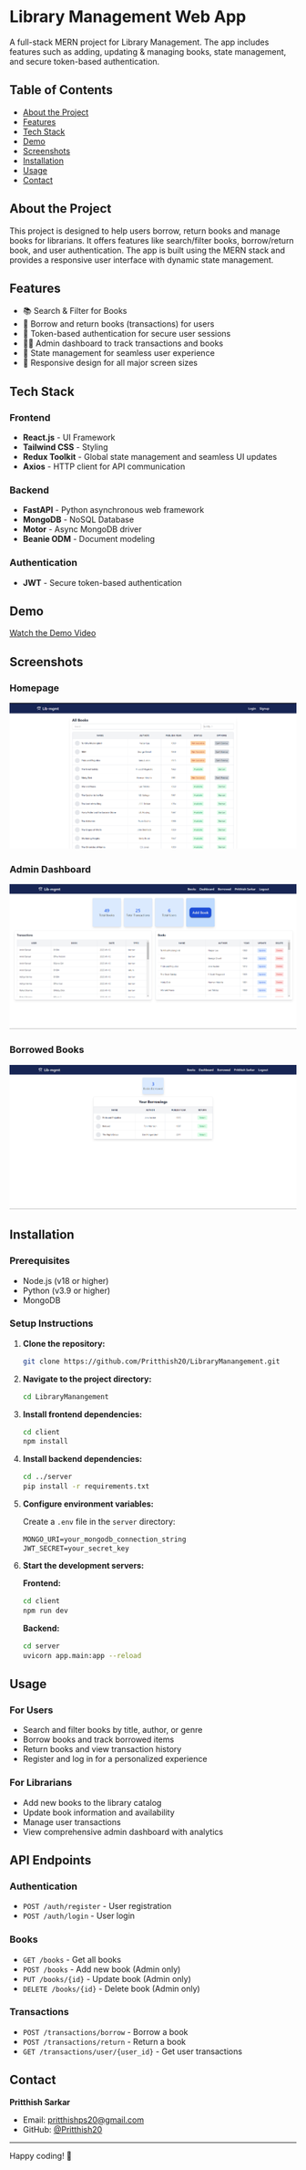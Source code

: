 # Library Management Web App

A full-stack MERN project for Library Management. The app includes features such as adding, updating & managing books, state management, and secure token-based authentication.

## Table of Contents

- [About the Project](#about-the-project)
- [Features](#features)
- [Tech Stack](#tech-stack)
- [Demo](#demo)
- [Screenshots](#screenshots)
- [Installation](#installation)
- [Usage](#usage)
- [Contact](#contact)

## About the Project

This project is designed to help users borrow, return books and manage books for librarians. It offers features like search/filter books, borrow/return book, and user authentication. The app is built using the MERN stack and provides a responsive user interface with dynamic state management.

## Features

- 📚 Search & Filter for Books
- 📖 Borrow and return books (transactions) for users
- 🔐 Token-based authentication for secure user sessions
- 👨‍💼 Admin dashboard to track transactions and books
- 🔄 State management for seamless user experience
- 📱 Responsive design for all major screen sizes

## Tech Stack

### Frontend
- **React.js** - UI Framework
- **Tailwind CSS** - Styling
- **Redux Toolkit** - Global state management and seamless UI updates
- **Axios** - HTTP client for API communication

### Backend
- **FastAPI** - Python asynchronous web framework
- **MongoDB** - NoSQL Database
- **Motor** - Async MongoDB driver
- **Beanie ODM** - Document modeling

### Authentication
- **JWT** - Secure token-based authentication

## Demo

[Watch the Demo Video](https://drive.google.com/file/d/1GPH_wQDZ0MXNE2CToucaeYjgGRW4G61r/view?usp=sharing)

## Screenshots

### Homepage
![Homepage Screenshot](assets/lib-mgmt%201.png)

### Admin Dashboard
![Admin Dashboard Screenshot](assets/lib-mgmt%202.png)

### Borrowed Books
![Borrowed Books Screenshot](assets/lib-mgmt%203.png)

## Installation

### Prerequisites
- Node.js (v18 or higher)
- Python (v3.9 or higher)
- MongoDB

### Setup Instructions

1. **Clone the repository:**
   ```bash
   git clone https://github.com/Pritthish20/LibraryManangement.git
   ```

2. **Navigate to the project directory:**
   ```bash
   cd LibraryManangement
   ```

3. **Install frontend dependencies:**
   ```bash
   cd client
   npm install
   ```

4. **Install backend dependencies:**
   ```bash
   cd ../server
   pip install -r requirements.txt
   ```

5. **Configure environment variables:**
   
   Create a `.env` file in the `server` directory:
   ```env
   MONGO_URI=your_mongodb_connection_string
   JWT_SECRET=your_secret_key
   ```

6. **Start the development servers:**
   
   **Frontend:**
   ```bash
   cd client
   npm run dev
   ```
   
   **Backend:**
   ```bash
   cd server
   uvicorn app.main:app --reload
   ```

## Usage

### For Users
- Search and filter books by title, author, or genre
- Borrow books and track borrowed items
- Return books and view transaction history
- Register and log in for a personalized experience

### For Librarians
- Add new books to the library catalog
- Update book information and availability
- Manage user transactions
- View comprehensive admin dashboard with analytics

## API Endpoints

### Authentication
- `POST /auth/register` - User registration
- `POST /auth/login` - User login

### Books
- `GET /books` - Get all books
- `POST /books` - Add new book (Admin only)
- `PUT /books/{id}` - Update book (Admin only)
- `DELETE /books/{id}` - Delete book (Admin only)

### Transactions
- `POST /transactions/borrow` - Borrow a book
- `POST /transactions/return` - Return a book
- `GET /transactions/user/{user_id}` - Get user transactions

<!-- ## Contributing

1. Fork the project
2. Create your feature branch (`git checkout -b feature/AmazingFeature`)
3. Commit your changes (`git commit -m 'Add some AmazingFeature'`)
4. Push to the branch (`git push origin feature/AmazingFeature`)
5. Open a Pull Request

## License

This project is licensed under the MIT License - see the [LICENSE](LICENSE) file for details. -->

## Contact

**Pritthish Sarkar**
- Email: [pritthishps20@gmail.com](mailto:pritthishps20@gmail.com)
- GitHub: [@Pritthish20](https://github.com/Pritthish20)
<!-- - Project Link: [https://github.com/Pritthish20/LibraryManangement](https://github.com/Pritthish20/LibraryManangement) -->

---

Happy coding! 🎉